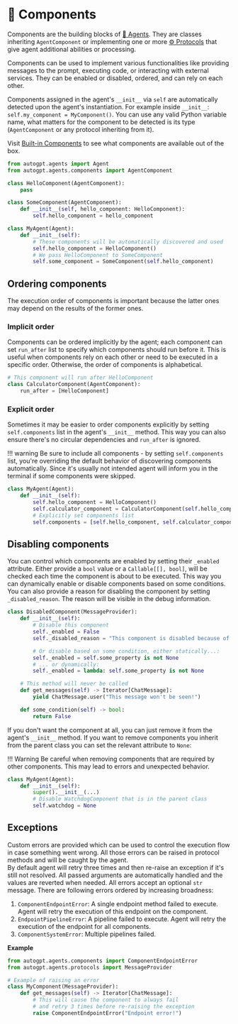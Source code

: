 # 🧩 Components

Components are the building blocks of [🤖 Agents](./agents.md). They are classes inheriting `AgentComponent` or implementing one or more [⚙️ Protocols](./protocols.md) that give agent additional abilities or processing. 

Components can be used to implement various functionalities like providing messages to the prompt, executing code, or interacting with external services.
They can be enabled or disabled, ordered, and can rely on each other.

Components assigned in the agent's `__init__` via `self` are automatically detected upon the agent's instantiation.
For example inside `__init__`: `self.my_component = MyComponent()`.
You can use any valid Python variable name, what matters for the component to be detected is its type (`AgentComponent` or any protocol inheriting from it).

Visit [Built-in Components](./built-in-components.md) to see what components are available out of the box.

```py
from autogpt.agents import Agent
from autogpt.agents.components import AgentComponent

class HelloComponent(AgentComponent):
    pass

class SomeComponent(AgentComponent):
    def __init__(self, hello_component: HelloComponent):
        self.hello_component = hello_component

class MyAgent(Agent):
    def __init__(self):
        # These components will be automatically discovered and used
        self.hello_component = HelloComponent()
        # We pass HelloComponent to SomeComponent
        self.some_component = SomeComponent(self.hello_component)
```

## Ordering components

The execution order of components is important because the latter ones may depend on the results of the former ones.

### Implicit order

Components can be ordered implicitly by the agent; each component can set `run_after` list to specify which components should run before it. This is useful when components rely on each other or need to be executed in a specific order. Otherwise, the order of components is alphabetical.

```py
# This component will run after HelloComponent
class CalculatorComponent(AgentComponent):
    run_after = [HelloComponent]
```

### Explicit order

Sometimes it may be easier to order components explicitly by setting `self.components` list in the agent's `__init__` method. This way you can also ensure there's no circular dependencies and `run_after` is ignored.

!!! warning
    Be sure to include all components - by setting `self.components` list, you're overriding the default behavior of discovering components automatically. Since it's usually not intended agent will inform you in the terminal if some components were skipped.

```py
class MyAgent(Agent):
    def __init__(self):
        self.hello_component = HelloComponent()
        self.calculator_component = CalculatorComponent(self.hello_component)
        # Explicitly set components list
        self.components = [self.hello_component, self.calculator_component]
```

## Disabling components

You can control which components are enabled by setting their `_enabled` attribute.
Either provide a `bool` value or a `Callable[[], bool]`, will be checked each time
the component is about to be executed. This way you can dynamically enable or disable
components based on some conditions.
You can also provide a reason for disabling the component by setting `_disabled_reason`.
The reason will be visible in the debug information.

```py
class DisabledComponent(MessageProvider):
    def __init__(self):
        # Disable this component
        self._enabled = False
        self._disabled_reason = "This component is disabled because of reasons."

        # Or disable based on some condition, either statically...:
        self._enabled = self.some_property is not None
        # ... or dynamically:
        self._enabled = lambda: self.some_property is not None

    # This method will never be called
    def get_messages(self) -> Iterator[ChatMessage]:
        yield ChatMessage.user("This message won't be seen!")

    def some_condition(self) -> bool:
        return False
```

If you don't want the component at all, you can just remove it from the agent's `__init__` method. If you want to remove components you inherit from the parent class you can set the relevant attribute to `None`:

!!! Warning
    Be careful when removing components that are required by other components. This may lead to errors and unexpected behavior.

```py
class MyAgent(Agent):
    def __init__(self):
        super().__init__(...)
        # Disable WatchdogComponent that is in the parent class
        self.watchdog = None

```

## Exceptions

Custom errors are provided which can be used to control the execution flow in case something went wrong. All those errors can be raised in protocol methods and will be caught by the agent.  
By default agent will retry three times and then re-raise an exception if it's still not resolved. All passed arguments are automatically handled and the values are reverted when needed.
All errors accept an optional `str` message. There are following errors ordered by increasing broadness:

1. `ComponentEndpointError`: A single endpoint method failed to execute. Agent will retry the execution of this endpoint on the component.
2. `EndpointPipelineError`: A pipeline failed to execute. Agent will retry the execution of the endpoint for all components.
3. `ComponentSystemError`: Multiple pipelines failed.

**Example**

```py
from autogpt.agents.components import ComponentEndpointError
from autogpt.agents.protocols import MessageProvider

# Example of raising an error
class MyComponent(MessageProvider):
    def get_messages(self) -> Iterator[ChatMessage]:
        # This will cause the component to always fail 
        # and retry 3 times before re-raising the exception
        raise ComponentEndpointError("Endpoint error!")
```
